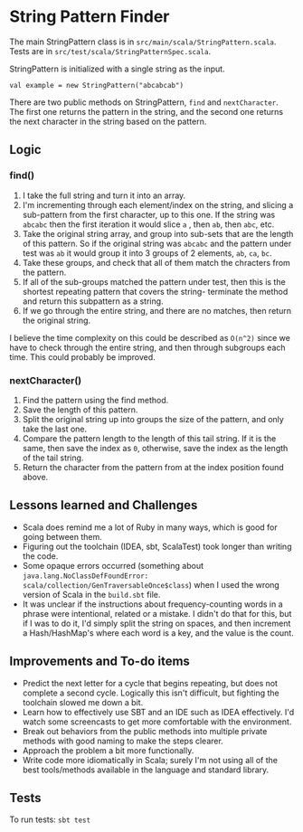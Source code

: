 # String Pattern Finder

The main StringPattern class is in `src/main/scala/StringPattern.scala`.
Tests are in `src/test/scala/StringPatternSpec.scala`.

StringPattern is initialized with a single string as the input.

`val example = new StringPattern("abcabcab")`

There are two public methods on StringPattern, `find` and `nextCharacter`. The first one returns the pattern in the string, and the second one returns the next character in the string based on the pattern.

## Logic

### find()

1. I take the full string and turn it into an array.
2. I'm incrementing through each element/index on the string, and slicing a sub-pattern from the first character, up to this one. If the string was `abcabc` then the first iteration it would slice `a` , then `ab`, then `abc`, etc.
3. Take the original string array, and group into sub-sets that are the length of this pattern. So if the original string was `abcabc` and the pattern under test was `ab` it would group it into 3 groups of 2 elements, `ab`, `ca`, `bc`.
4. Take these groups, and check that all of them match the chracters from the pattern.
5. If all of the sub-groups matched the pattern under test, then this is the shortest repeating pattern that covers the string- terminate the method and return this subpattern as a string.
6. If we go through the entire string, and there are no matches, then return the original string.

I believe the time complexity on this could be described as `O(n^2)` since we have to check through the entire string, and then through subgroups each time. This could probably be improved.

### nextCharacter()

1. Find the pattern using the find method.
2. Save the length of this pattern.
3. Split the original string up into groups the size of the pattern, and only take the last one.
4. Compare the pattern length to the length of this tail string. If it is the same, then save the index as `0`, otherwise, save the index as the length of the tail string.
5. Return the character from the pattern from at the index position found above.

## Lessons learned and Challenges

- Scala does remind me a lot of Ruby in many ways, which is good for going between them.
- Figuring out the toolchain (IDEA, sbt, ScalaTest) took longer than writing the code.
- Some opaque errors occurred (something about `java.lang.NoClassDefFoundError: scala/collection/GenTraversableOnce$class`) when I used the wrong version of Scala in the `build.sbt` file.
- It was unclear if the instructions about frequency-counting words in a phrase were intentional, related or a mistake. I didn't do that for this, but if I was to do it, I'd simply split the string on spaces, and then increment a Hash/HashMap's where each word is a key, and the value is the count.


## Improvements and To-do items

- Predict the next letter for a cycle that begins repeating, but does not complete a second cycle. Logically this isn't difficult, but fighting the toolchain slowed me down a bit.
- Learn how to effectively use SBT and an IDE such as IDEA effectively. I'd watch some screencasts to get more comfortable with the environment.
- Break out behaviors from the public methods into multiple private methods with good naming to make the steps clearer.
- Approach the problem a bit more functionally.
- Write code more idiomatically in Scala; surely I'm not using all of the best tools/methods available in the language and standard library.

## Tests

To run tests: `sbt test`

